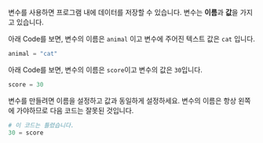 변수를 사용하면 프로그램 내에 데이터를 저장할 수 있습니다. 변수는 **이름**과 **값**을 가지고 있습니다.

아래 Code를 보면, 변수의 이름은 `animal` 이고 변수에 주어진 텍스트 값은 `cat` 입니다.

```python
animal = "cat"
```

아래 Code를 보면, 변수의 이름은 `score`이고 변수의 값은 `30`입니다.

```python
score = 30
```

변수를 만들려면 이름을 설정하고 값과 동일하게 설정하세요. 변수의 이름은 항상 왼쪽에 가야하므로 다음 코드는 잘못된 것입니다.

```python
# 이 코드는 틀렸습니다.
30 = score      
```
